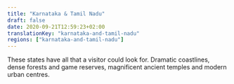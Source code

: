 ```yaml
---
title: "Karnataka & Tamil Nadu"
draft: false
date: 2020-09-21T12:59:23+02:00
translationKey: "karnataka-and-tamil-nadu"
regions: ["karnataka-and-tamil-nadu"]
---
```

These states have all that a visitor could look for. Dramatic coastlines, dense forests and game reserves, magnificent ancient temples and modern urban centres.